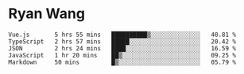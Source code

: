 # Ryan Wang

<!--START_SECTION:waka-->
```text
Vue.js       5 hrs 55 mins   ██████████▒░░░░░░░░░░░░░░   40.81 % 
TypeScript   2 hrs 57 mins   █████░░░░░░░░░░░░░░░░░░░░   20.42 % 
JSON         2 hrs 24 mins   ████░░░░░░░░░░░░░░░░░░░░░   16.59 % 
JavaScript   1 hr 20 mins    ██▒░░░░░░░░░░░░░░░░░░░░░░   09.25 % 
Markdown     50 mins         █▒░░░░░░░░░░░░░░░░░░░░░░░   05.79 % 
```
<!--END_SECTION:waka-->
